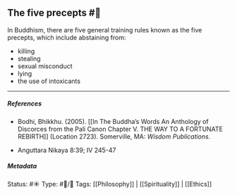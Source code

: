 ## The five precepts #🧠 

In Buddhism, there are five general training rules known as the five precepts, which include abstaining from:

- killing
- stealing
- sexual misconduct
- lying
- the use of intoxicants

___

##### References

- Bodhi, Bhikkhu. (2005). [[In The Buddha’s Words An Anthology of Discorces from the Pali Canon Chapter V. THE WAY TO A FORTUNATE REBIRTH]] (Location 2723). Somerville, MA: _Wisdom Publications_.

- Anguttara Nikaya 8:39; IV 245-47

##### Metadata
Status:  #☀️ 
Type: #🔵/🔵 
Tags: [[Philosophy]] | [[Spirituality]] | [[Ethics]]
